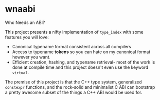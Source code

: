 # wnaabi
Who Needs an ABI?

This project presents a nifty implementation of `type_index`
with some features you will love:

- Canonical typename format consistent across all compilers
- Access to typename **tokens** so you can hate on my canonical
  format however you want.
- Efficient creation, hashing, and typename retrieval- most of the
  work is done at compile time and this project doesn't even use
  the keyword `virtual`.

The premise of this project is that the C++ type system, generalized
`constexpr` functions, and the rock-solid and minimalist C ABI can
bootstrap a pretty awesome subset of the things a C++ ABI would be used for.

